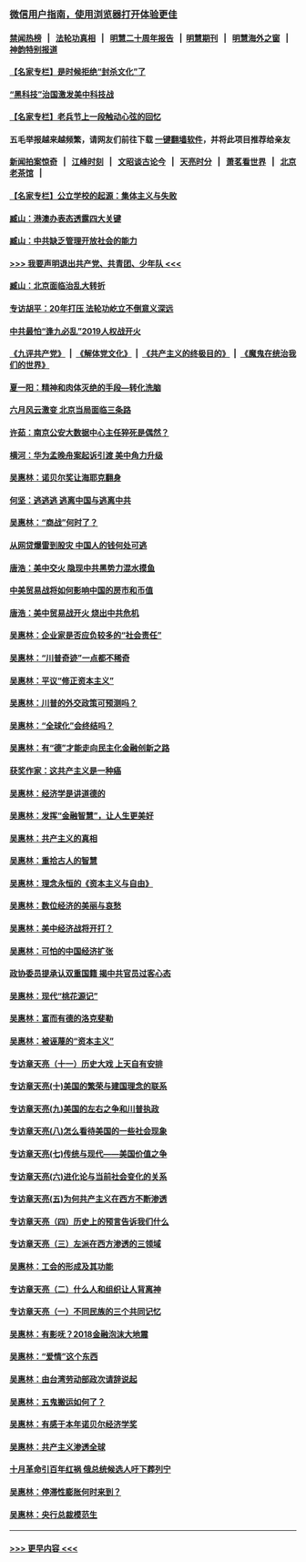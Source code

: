 ### [微信用户指南，使用浏览器打开体验更佳](https://github.com/gfw-breaker/banned-news1/blob/master/indexes/wechat-guide.md?t=0)
#### [禁闻热榜](热点新闻.md?t=0)  &nbsp;&nbsp;|&nbsp;&nbsp; [法轮功真相](https://github.com/gfw-breaker/truth/blob/master/README.md?t=0) &nbsp;&nbsp;|&nbsp;&nbsp; [明慧二十周年报告](https://github.com/gfw-breaker/mh-reports/blob/master/README.md?t=0) &nbsp;&nbsp;|&nbsp;&nbsp;[明慧期刊](https://github.com/gfw-breaker/mh-qikan) &nbsp;&nbsp;|&nbsp;&nbsp; [明慧海外之窗](https://github.com/gfw-breaker/mh-news/blob/master/README.md?t=0) &nbsp;&nbsp;|&nbsp;&nbsp; [神韵特别报道](https://github.com/gfw-breaker/mh-news/blob/master/shenyun.md?t=0)
#### [【名家专栏】是时候拒绝“封杀文化”了](../pages/nsc423/n11814093.md?t=02132333) 
#### [“黑科技”治国激发美中科技战](../pages/nsc423/n11638056.md?t=02132333) 
#### [【名家专栏】老兵节上一段触动心弦的回忆](../pages/nsc423/n11646016.md?t=02132333) 
#### 五毛举报越来越频繁，请网友们前往下载 [一键翻墙软件](https://github.com/gfw-breaker/ssr-accounts)，并将此项目推荐给亲友
#### [新闻拍案惊奇](https://github.com/gfw-breaker/banned-news1/blob/master/pages/link4.md) &nbsp;&nbsp;|&nbsp;&nbsp; [江峰时刻](https://github.com/gfw-breaker/banned-news1/blob/master/pages/link4.md) &nbsp;&nbsp;|&nbsp;&nbsp; [文昭谈古论今](https://github.com/gfw-breaker/banned-news1/blob/master/pages/link4.md) &nbsp;&nbsp;|&nbsp;&nbsp; [天亮时分](https://github.com/gfw-breaker/banned-news1/blob/master/pages/link4.md) &nbsp;&nbsp;|&nbsp;&nbsp; [萧茗看世界](https://github.com/gfw-breaker/banned-news1/blob/master/pages/link4.md) &nbsp;&nbsp;|&nbsp;&nbsp; [北京老茶馆](https://github.com/gfw-breaker/banned-news1/blob/master/pages/link4.md) &nbsp;&nbsp;|&nbsp;&nbsp; 
#### [【名家专栏】公立学校的起源：集体主义与失败](../pages/nsc423/n11601833.md?t=02132333) 
#### [臧山：港澳办表态透露四大关键](../pages/nsc423/n11421628.md?t=02132333) 
#### [臧山：中共缺乏管理开放社会的能力](../pages/nsc423/n11407457.md?t=02132333) 
#### [>>> 我要声明退出共产党、共青团、少年队 <<<](https://github.com/begood0513/goodnews/blob/master/quit/letter.md) 
#### [臧山：北京面临治乱大转折](../pages/nsc423/n11406895.md?t=02132333) 
#### [专访胡平：20年打压 法轮功屹立不倒意义深远](../pages/nsc423/n11398800.md?t=02132333) 
#### [中共最怕“逢九必乱”2019人权战开火](../pages/nsc423/n11385248.md?t=02132333) 
#### [《九评共产党》](https://github.com/begood0513/9ping.md/blob/master/README.md) &nbsp;|&nbsp; [《解体党文化》](../../../../jtdwh.md/blob/master/README.md)  &nbsp;|&nbsp; [《共产主义的终极目的》](../../../../gczydzjmd.md/blob/master/README.md) &nbsp;|&nbsp; [《魔鬼在统治我们的世界》](../../../../mgztzwmdsj.md/blob/master/README.md) 
#### [夏一阳：精神和肉体灭绝的手段—转化洗脑](../pages/nsc423/n11368250.md?t=02132333) 
#### [六月风云激变 北京当局面临三条路](../pages/nsc423/n11313668.md?t=02132333) 
#### [许茹：南京公安大数据中心主任猝死是偶然？](../pages/nsc423/n11064744.md?t=02132333) 
#### [横河：华为孟晚舟案起诉引渡 美中角力升级](../pages/nsc423/n11027230.md?t=02132333) 
#### [吴惠林：诺贝尔奖让海耶克翻身](../pages/nsc423/n10890049.md?t=02132333) 
#### [何坚：逃逃逃 逃离中国与逃离中共](../pages/nsc423/n10592891.md?t=02132333) 
#### [吴惠林：“商战”何时了？](../pages/nsc423/n10573558.md?t=02132333) 
#### [从网贷爆雷到股灾 中国人的钱何处可逃](../pages/nsc423/n10572800.md?t=02132333) 
#### [唐浩：美中交火 隐现中共黑势力混水摸鱼](../pages/nsc423/n10544040.md?t=02132333) 
#### [中美贸易战将如何影响中国的房市和币值](../pages/nsc423/n10543697.md?t=02132333) 
#### [唐浩：美中贸易战开火 烧出中共危机](../pages/nsc423/n10540126.md?t=02132333) 
#### [吴惠林：企业家是否应负较多的“社会责任”](../pages/nsc423/n10535022.md?t=02132333) 
#### [吴惠林：“川普奇迹”一点都不稀奇](../pages/nsc423/n10512808.md?t=02132333) 
#### [吴惠林：平议“修正资本主义”](../pages/nsc423/n10495724.md?t=02132333) 
#### [吴惠林：川普的外交政策可预测吗？](../pages/nsc423/n10462387.md?t=02132333) 
#### [吴惠林：“全球化”会终结吗？](../pages/nsc423/n10452838.md?t=02132333) 
#### [吴惠林：有“德”才能走向民主化金融创新之路](../pages/nsc423/n10432292.md?t=02132333) 
#### [获奖作家：这共产主义是一种癌](../pages/nsc423/n10431541.md?t=02132333) 
#### [吴惠林：经济学是讲道德的](../pages/nsc423/n10398014.md?t=02132333) 
#### [吴惠林：发挥“金融智慧”，让人生更美好](../pages/nsc423/n10375019.md?t=02132333) 
#### [吴惠林：共产主义的真相](../pages/nsc423/n10351394.md?t=02132333) 
#### [吴惠林：重拾古人的智慧](../pages/nsc423/n10337691.md?t=02132333) 
#### [吴惠林：理念永恒的《资本主义与自由》](../pages/nsc423/n10316274.md?t=02132333) 
#### [吴惠林：数位经济的美丽与哀愁](../pages/nsc423/n10292946.md?t=02132333) 
#### [吴惠林：美中经济战将开打？](../pages/nsc423/n10258825.md?t=02132333) 
#### [吴惠林：可怕的中国经济扩张](../pages/nsc423/n10219147.md?t=02132333) 
#### [政协委员提承认双重国籍 揭中共官员过客心态](../pages/nsc423/n10208809.md?t=02132333) 
#### [吴惠林：现代“桃花源记”](../pages/nsc423/n10185234.md?t=02132333) 
#### [吴惠林：富而有德的洛克斐勒](../pages/nsc423/n10142264.md?t=02132333) 
#### [吴惠林：被诬蔑的“资本主义”](../pages/nsc423/n10124816.md?t=02132333) 
#### [专访章天亮（十一）历史大戏 上天自有安排](../pages/nsc423/n10094905.md?t=02132333) 
#### [专访章天亮(十)美国的繁荣与建国理念的联系](../pages/nsc423/n10094899.md?t=02132333) 
#### [专访章天亮(九)美国的左右之争和川普执政](../pages/nsc423/n10094889.md?t=02132333) 
#### [专访章天亮(八)怎么看待美国的一些社会现象](../pages/nsc423/n10094857.md?t=02132333) 
#### [专访章天亮(七)传统与现代——美国价值之争](../pages/nsc423/n10093140.md?t=02132333) 
#### [专访章天亮(六)进化论与当前社会变化的关系](../pages/nsc423/n10092036.md?t=02132333) 
#### [专访章天亮(五)为何共产主义在西方不断渗透](../pages/nsc423/n10083620.md?t=02132333) 
#### [专访章天亮（四）历史上的预言告诉我们什么](../pages/nsc423/n10083606.md?t=02132333) 
#### [专访章天亮（三）左派在西方渗透的三领域](../pages/nsc423/n10081115.md?t=02132333) 
#### [吴惠林：工会的形成及其功能](../pages/nsc423/n10080633.md?t=02132333) 
#### [专访章天亮（二）什么人和组织让人背离神](../pages/nsc423/n10076637.md?t=02132333) 
#### [专访章天亮（一）不同民族的三个共同记忆](../pages/nsc423/n10074188.md?t=02132333) 
#### [吴惠林：有影呒？2018金融泡沫大地震](../pages/nsc423/n10040534.md?t=02132333) 
#### [吴惠林：“爱情”这个东西](../pages/nsc423/n10019423.md?t=02132333) 
#### [吴惠林：由台湾劳动部政次请辞说起](../pages/nsc423/n9979679.md?t=02132333) 
#### [吴惠林：五鬼搬运如何了？](../pages/nsc423/n9925338.md?t=02132333) 
#### [吴惠林：有感于本年诺贝尔经济学奖](../pages/nsc423/n9871883.md?t=02132333) 
#### [吴惠林：共产主义渗透全球](../pages/nsc423/n9812748.md?t=02132333) 
#### [十月革命引百年红祸 俄总统候选人吁下葬列宁](../pages/nsc423/n9810182.md?t=02132333) 
#### [吴惠林：停滞性膨胀何时来到？](../pages/nsc423/n9764136.md?t=02132333) 
#### [吴惠林：央行总裁模范生](../pages/nsc423/n9728134.md?t=02132333) 

----
#### [ >>> 更早内容 <<< ](../indexes/nsc423-earlier.md)
